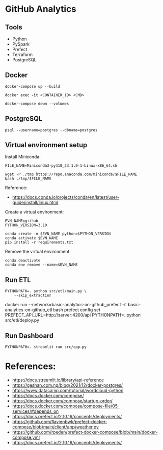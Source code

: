 # GitHub Analytics
## Tools
- Python
- PySpark
- Prefect
- Terraform
- PostgreSQL

## Docker
```
docker-compose up --build

docker exec -it <CONTAINER_ID> <CMD>

docker-compose down --volumes
```

## PostgreSQL
```
psql --username=postgres --dbname=postgres
```

## Virtual environment setup

Install Miniconda:
```
FILE_NAME=Miniconda3-py310_23.1.0-1-Linux-x86_64.sh

wget -P ./tmp https://repo.anaconda.com/miniconda/$FILE_NAME
bash ./tmp/$FILE_NAME
```

Reference:
- https://docs.conda.io/projects/conda/en/latest/user-guide/install/linux.html


Create a virtual environment:
```
EVN_NAME=github
PYTHON_VERSION=3.10

conda create -n $EVN_NAME python=$PYTHON_VERSION
conda activate $EVN_NAME
pip install -r requirements.txt
```

Remove the virtual environment:
```
conda deactivate
conda env remove --name=$EVN_NAME
```

## Run ETL
```
PYTHONPATH=. python src/etl/main.py \
    --skip_extraction
```
docker run --network=basic-analytics-on-github_prefect -it basic-analytics-on-github_etl bash
prefect config set PREFECT_API_URL=http://server:4200/api
PYTHONPATH=. python src/etl/deploy.py

## Run Dashboard
```
PYTHONPATH=. streamlit run src/app.py
```

# References:
- https://docs.streamlit.io/library/api-reference
- https://geshan.com.np/blog/2021/12/docker-postgres/
- https://www.datacamp.com/tutorial/wordcloud-python
- https://docs.docker.com/compose/
- https://docs.docker.com/compose/startup-order/
- https://docs.docker.com/compose/compose-file/05-services/#depends_on
- https://docs.prefect.io/2.10.16/concepts/deployments/
- https://github.com/flavienbwk/prefect-docker-compose/blob/main/client/app/weather.py
- https://github.com/rpeden/prefect-docker-compose/blob/main/docker-compose.yml
- https://docs.prefect.io/2.10.16/concepts/deployments/